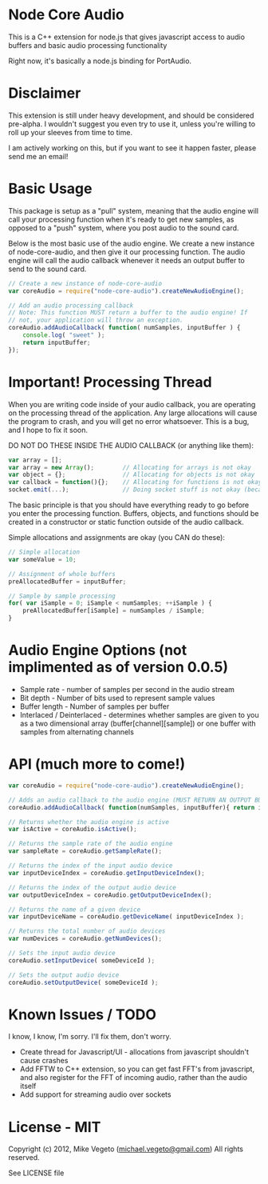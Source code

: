 Node Core Audio
==================
This is a C++ extension for node.js that gives javascript access to audio buffers and basic audio processing functionality

Right now, it's basically a node.js binding for PortAudio.

Disclaimer
=====
This extension is still under heavy development, and should be considered 
pre-alpha. I wouldn't suggest you even try to use it, unless you're willing to roll up your
sleeves from time to time.

I am actively working on this, but if you want to see it happen faster, please 
send me an email!

Basic Usage
=====
This package is setup as a "pull" system, meaning that the audio engine will 
call your processing function when it's ready to get new samples, as opposed
to a "push" system, where you post audio to the sound card.

Below is the most basic use of the audio engine. We create a new instance of
node-core-audio, and then give it our processing function. The audio engine
will call the audio callback whenever it needs an output buffer to send to
the sound card.
```javascript
// Create a new instance of node-core-audio
var coreAudio = require("node-core-audio").createNewAudioEngine();

// Add an audio processing callback
// Note: This function MUST return a buffer to the audio engine! If 
// not, your application will throw an exception.
coreAudio.addAudioCallback( function( numSamples, inputBuffer ) {
	console.log( "sweet" );
	return inputBuffer;
});
```

Important! Processing Thread
=====
When you are writing code inside of your audio callback, you are operating on
the processing thread of the application. Any large allocations will cause the
program to crash, and you will get no error whatsoever. This is a bug, and I
hope to fix it soon.

DO NOT DO THESE INSIDE THE AUDIO CALLBACK (or anything like them):
```javascript
var array = [];
var array = new Array();		// Allocating for arrays is not okay
var object = {};				// Allocating for objects is not okay
var callback = function(){};	// Allocating for functions is not okay
socket.emit(...);				// Doing socket stuff is not okay (because it causes object/array allocations)
```

The basic principle is that you should have everything ready to go before you enter
the processing function. Buffers, objects, and functions should be created in a 
constructor or static function outside of the audio callback.

Simple allocations and assignments are okay (you CAN do these):
```javascript
// Simple allocation
var someValue = 10;	

// Assignment of whole buffers
preAllocatedBuffer = inputBuffer;

// Sample by sample processing
for( var iSample = 0; iSample < numSamples; ++iSample ) {
	preAllocatedBuffer[iSample] = numSamples / iSample;
}
```

Audio Engine Options (not implimented as of version 0.0.5)
=====
* Sample rate - number of samples per second in the audio stream
* Bit depth - Number of bits used to represent sample values
* Buffer length - Number of samples per buffer
* Interlaced / Deinterlaced - determines whether samples are given to you as a two dimensional array (buffer[channel][sample]) or one buffer with samples from alternating channels

API (much more to come!)
=====
```javascript
var coreAudio = require("node-core-audio").createNewAudioEngine();

// Adds an audio callback to the audio engine (MUST RETURN AN OUTPUT BUFFER)
coreAudio.addAudioCallback( function(numSamples, inputBuffer){ return inputBuffer; } );

// Returns whether the audio engine is active
var isActive = coreAudio.isActive();

// Returns the sample rate of the audio engine
var sampleRate = coreAudio.getSampleRate();

// Returns the index of the input audio device 
var inputDeviceIndex = coreAudio.getInputDeviceIndex();

// Returns the index of the output audio device 
var outputDeviceIndex = coreAudio.getOutputDeviceIndex();

// Returns the name of a given device 
var inputDeviceName = coreAudio.getDeviceName( inputDeviceIndex );

// Returns the total number of audio devices
var numDevices = coreAudio.getNumDevices();

// Sets the input audio device
coreAudio.setInputDevice( someDeviceId );

// Sets the output audio device
coreAudio.setOutputDevice( someDeviceId );
```

Known Issues / TODO
=====
I know, I know, I'm sorry. I'll fix them, don't worry.

* Create thread for Javascript/UI - allocations from javascript shouldn't cause crashes
* Add FFTW to C++ extension, so you can get fast FFT's from javascript, and also register for the FFT of incoming audio, rather than the audio itself
* Add support for streaming audio over sockets

License - MIT
=====
Copyright (c) 2012, Mike Vegeto (michael.vegeto@gmail.com)
All rights reserved.

See LICENSE file